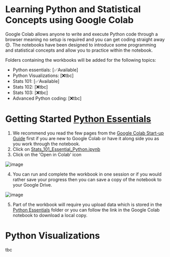# Learning Python and Statistical Concepts using Google Colab

Google Colab allows anyone to write and execute Python code through a browser meaning no setup is required and you can get coding straight away 😊. 
The notebooks have been designed to introduce some programming and statistical concepts and allow you to practice within the notebook.

Folders containing the workbooks will be added for the following topics:

* Python essentials: [✅Available]
* Python Visualizations: [❌tbc]
* Stats 101: [✅Available]
* Stats 102: [❌tbc]
* Stats 103: [❌tbc]
* Advanced Python coding: [❌tbc]

# Getting Started [Python Essentials](https://github.com/JiscDACT/PositivelySkewed/tree/main/Python%20Essentials)

1. We recommend you read the few pages from the [Google Colab Start-up Guide](https://github.com/JiscDACT/PositivelySkewed/blob/main/Python%20Essentials/Google%20Colab%20Start-up%20Guide.pdf) first if you are new to Google Colab or have it along side you as you work through the notebook.
2. Click on [Stats_101_Essential_Python.ipynb](https://github.com/JiscDACT/PositivelySkewed/blob/main/Python%20Essentials/Stats_101_Essential_Python.ipynb) 
3. Click on the 'Open in Colab' icon

![image](https://user-images.githubusercontent.com/68733783/173387429-729630c7-3148-4202-a1bf-035851c42cef.png)

4. You can run and complete the workbook in one session or if you would rather save your progress then you can save a copy of the notebook to your Google Drive.

![image](https://user-images.githubusercontent.com/68733783/173387928-6a5d7569-7b1d-4a34-a39a-1738816a677e.png)

5. Part of the workbook will require you upload data which is stored in the [Python Essentials](https://github.com/JiscDACT/PositivelySkewed/tree/main/Python%20Essentials) folder or you can follow the link in the Google Colab notebook to download a local copy.


# Python Visualizations

tbc
